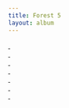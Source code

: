```yaml
---
title: Forest 5
layout: album
---
```


<a href="P1020760.jpg"><div style="background-image:url(P1020760.jpg)">&nbsp;</div></a>
<a href="P1020761.jpg"><div style="background-image:url(P1020761.jpg)">&nbsp;</div></a>
<a href="P1020763.jpg"><div style="background-image:url(P1020763.jpg)">&nbsp;</div></a>
<a href="P1020764.jpg"><div style="background-image:url(P1020764.jpg)">&nbsp;</div></a>
<a href="P1020769.jpg"><div style="background-image:url(P1020769.jpg)">&nbsp;</div></a>
<a href="P1020603.jpg"><div style="background-image:url(P1020603.jpg)">&nbsp;</div></a>
<a href="P1020634.jpg"><div style="background-image:url(P1020634.jpg)">&nbsp;</div></a>